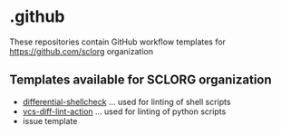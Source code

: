 # .github

These repositories contain GitHub workflow templates for https://github.com/sclorg organization

## Templates available for SCLORG organization

* [differential-shellcheck](https://github.com/redhat-plumbers-in-action/differential-shellcheck#readme) ... used for linting of shell scripts
* [vcs-diff-lint-action](https://github.com/fedora-copr/vcs-diff-lint-action#readme) ... used for linting of python scripts
* issue template
